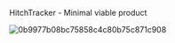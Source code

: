 HitchTracker - Minimal viable product

![0b9977b08bc75858c4c80b75c871c908](https://github.com/mirzaselimovic2005/HitchTracker/assets/91285462/ad554a2b-58b3-4304-b51b-98094ab961b3)

